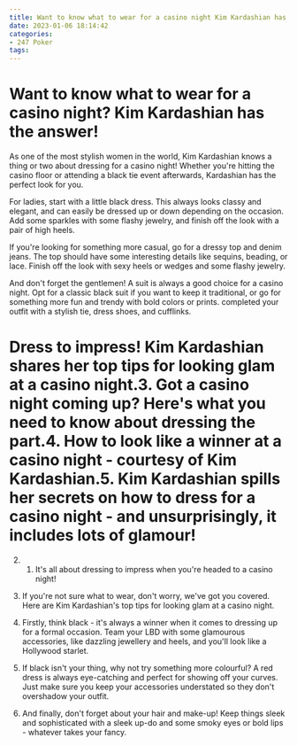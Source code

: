 ```yaml
---
title: Want to know what to wear for a casino night Kim Kardashian has the answer!
date: 2023-01-06 18:14:42
categories:
- 247 Poker
tags:
---
```



#  Want to know what to wear for a casino night? Kim Kardashian has the answer!

As one of the most stylish women in the world, Kim Kardashian knows a thing or two about dressing for a casino night! Whether you're hitting the casino floor or attending a black tie event afterwards, Kardashian has the perfect look for you.

For ladies, start with a little black dress. This always looks classy and elegant, and can easily be dressed up or down depending on the occasion. Add some sparkles with some flashy jewelry, and finish off the look with a pair of high heels.

If you're looking for something more casual, go for a dressy top and denim jeans. The top should have some interesting details like sequins, beading, or lace. Finish off the look with sexy heels or wedges and some flashy jewelry.

And don't forget the gentlemen! A suit is always a good choice for a casino night. Opt for a classic black suit if you want to keep it traditional, or go for something more fun and trendy with bold colors or prints. completed your outfit with a stylish tie, dress shoes, and cufflinks.

#  Dress to impress! Kim Kardashian shares her top tips for looking glam at a casino night.3. Got a casino night coming up? Here's what you need to know about dressing the part.4. How to look like a winner at a casino night - courtesy of Kim Kardashian.5. Kim Kardashian spills her secrets on how to dress for a casino night - and unsurprisingly, it includes lots of glamour!
2. 1. It's all about dressing to impress when you're headed to a casino night!

3. If you're not sure what to wear, don't worry, we've got you covered. Here are Kim Kardashian's top tips for looking glam at a casino night.

4. Firstly, think black - it's always a winner when it comes to dressing up for a formal occasion. Team your LBD with some glamourous accessories, like dazzling jewellery and heels, and you'll look like a Hollywood starlet.

5. If black isn't your thing, why not try something more colourful? A red dress is always eye-catching and perfect for showing off your curves. Just make sure you keep your accessories understated so they don't overshadow your outfit.

6. And finally, don't forget about your hair and make-up! Keep things sleek and sophisticated with a sleek up-do and some smoky eyes or bold lips - whatever takes your fancy.